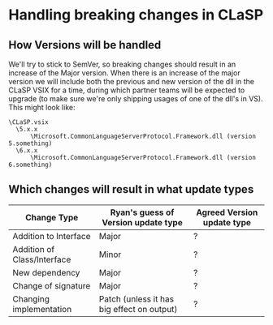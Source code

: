 # Handling breaking changes in CLaSP

## How Versions will be handled

We'll try to stick to SemVer, so breaking changes should result in an increase of the Major version. When there is an increase of the major version we will include both the previous and new version of the dll in the CLaSP VSIX for a time, during which partner teams will be expected to upgrade (to make sure we're only shipping usages of one of the dll's in VS). This might look like:

```text
\CLaSP.vsix
  \5.x.x
      \Microsoft.CommonLanguageServerProtocol.Framework.dll (version 5.something)
  \6.x.x
      \Microsoft.CommonLanguageServerProtocol.Framework.dll (version 6.something)
```

## Which changes will result in what update types

|Change Type|Ryan's guess of Version update type|Agreed Version update type|
|---|---|---|
|Addition to Interface|Major|?|
|Addition of Class/Interface|Minor|?|
|New dependency|Major|?|
|Change of signature|Major|?|
|Changing implementation|Patch (unless it has big effect on output)|?|
